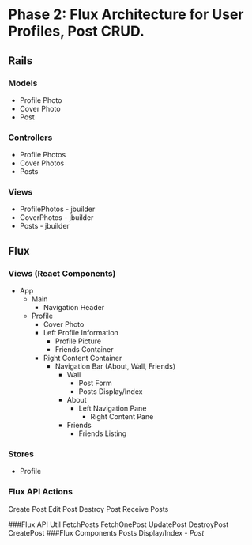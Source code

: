 # Phase 2: Flux Architecture for User Profiles, Post CRUD.

## Rails
### Models
  - Profile Photo
  - Cover Photo
  - Post

### Controllers
  - Profile Photos
  - Cover Photos
  - Posts

### Views
  - ProfilePhotos - jbuilder
  - CoverPhotos - jbuilder
  - Posts - jbuilder

## Flux
### Views (React Components)
  - App
    - Main
      - Navigation Header 
    - Profile
      - Cover Photo
      - Left Profile Information
        - Profile Picture
        - Friends Container
      - Right Content Container
        - Navigation Bar (About, Wall, Friends)
          - Wall
            - Post Form
            - Posts Display/Index
          - About
            - Left Navigation Pane
              - Right Content Pane
          - Friends
            - Friends Listing
### Stores
- Profile

### Flux API Actions
  Create Post
  Edit Post
  Destroy Post
  Receive Posts
  
###Flux API Util
  FetchPosts
  FetchOnePost
  UpdatePost
  DestroyPost
  CreatePost
###Flux Components
  Posts Display/Index
    - *Post*
